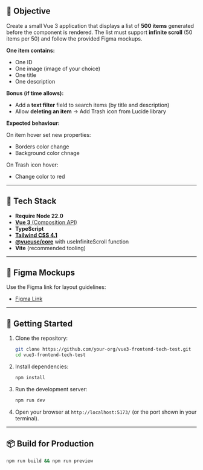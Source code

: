 ## 🎯 Objective
Create a small Vue 3 application that displays a list of **500 items** generated before the component is rendered. The list must support **infinite scroll** (50 items per 50) and follow the provided Figma mockups.

**One item contains:**
 - One ID
 - One image (image of your choice)
 - One title
 - One description

**Bonus (if time allows):**
- Add a **text filter** field to search items (by title and description)
- Allow **deleting an item** -> Add Trash icon from Lucide library

**Expected behaviour:**

On item hover set new properties:
- Borders color change
- Background color chnage

On Trash icon hover:
- Change color to red 

---

## 🧰 Tech Stack
- **Require Node 22.0**
- [**Vue 3** (Composition API)](https://vuejs.org/guide/introduction.html) 
- **TypeScript**
- [**Tailwind CSS 4.1**](https://tailwindcss.com/)
- [**@vueuse/core**](https://vueuse.org/core) with useInfiniteScroll function
- **Vite** (recommended tooling)


---

## 📐 Figma Mockups
Use the Figma link for layout guidelines:
- [Figma Link](https://www.figma.com/design/0DdGsqvvqQ9WCdYR1dYoJZ/Exercice-Seelab-Dev?node-id=1-327&t=eiDTQSnkNf5EUreb-4)

---

## 🚀 Getting Started
1. Clone the repository:
   ```bash
   git clone https://github.com/your-org/vue3-frontend-tech-test.git
   cd vue3-frontend-tech-test
   ```
2. Install dependencies:
   ```bash
   npm install
   ```
3. Run the development server:
   ```bash
   npm run dev
   ```
4. Open your browser at `http://localhost:5173/` (or the port shown in your terminal).

---

## 📦 Build for Production
```bash
npm run build && npm run preview
```

